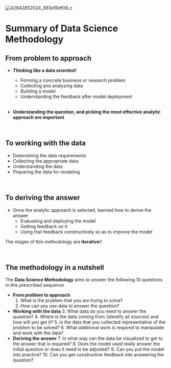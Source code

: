 ![42842852024_383e19df09_c](https://user-images.githubusercontent.com/61633137/102893411-df808800-44a4-11eb-9274-0376af89c211.jpg)

# Summary of Data Science Methodology

## From problem to approach

- __Thinking like a data scientist!__

  - Forming a concrete business or research problem
  - Collecting and analyzing data
  - Building a model
  - Understanding the feedback after model deployment

  <br>

- __Understanding the question, and picking the most effective analytic approach are important__

  <br>

## To working with the data

- Determining the data requirements
- Collecting the appropriate data
- Understanding the data
- Preparing the data for modeling

<br>

## To deriving the answer

- Once the analytic approach is selected, learned how to derive the answer
  - Evaluating and deploying the model
  - Getting feedback on it
  - Using that feedback constructively so as to improve the model

The stages of this methodology are __iterative__!!

<br>

## The methodology in a nutshell

The __Data Science Methodology__ aims to answer the following 10 questions in this prescribed sequence

- __From problem to approach__
  1. What is the problem that you are trying to solve?
  2. How can you use data to answer the question?
- __Working with the data__
  3. What data do you need to answer the question?
  4. Where is the data coming from (identify all sources) and how will you get it?
  5. Is the data that you collected representative of the problem to be solved?
  6. What additional work is required to manipulate and work with the data?
- __Deriving the answer__
  7. In what way can the data be visualized to get to the answer that is required?
  8. Does the model used really answer the initial question or does it need to be adjusted?
  9. Can you put the model into practice?
  10. Can you get constructive feedback into answering the question?